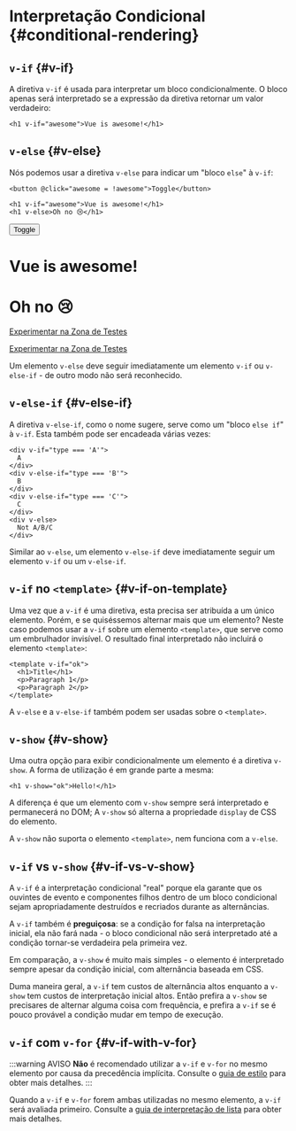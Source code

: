 # Interpretação Condicional {#conditional-rendering}

<div class="options-api">
  <VueSchoolLink href="https://vueschool.io/lessons/conditional-rendering-in-vue-3" title="Aula Gratuita de Interpretação Condicional da Vue.js"/>
</div>

<div class="composition-api">
  <VueSchoolLink href="https://vueschool.io/lessons/vue-fundamentals-capi-conditionals-in-vue" title="Aula Gratuita de Interpretação Condicional da Vue.js"/>
</div>

<script setup>
import { ref } from 'vue'
const awesome = ref(true)
</script>

## `v-if` {#v-if}

A diretiva `v-if` é usada para interpretar um bloco condicionalmente. O bloco apenas será interpretado se a expressão da diretiva retornar um valor verdadeiro:

```vue-html
<h1 v-if="awesome">Vue is awesome!</h1>
```

## `v-else` {#v-else}

Nós podemos usar a diretiva `v-else` para indicar um "bloco `else`" à `v-if`:

```vue-html
<button @click="awesome = !awesome">Toggle</button>

<h1 v-if="awesome">Vue is awesome!</h1>
<h1 v-else>Oh no 😢</h1>
```

<div class="demo">
  <button @click="awesome = !awesome">Toggle</button>
  <h1 v-if="awesome">Vue is awesome!</h1>
  <h1 v-else>Oh no 😢</h1>
</div>

<div class="composition-api">

[Experimentar na Zona de Testes](https://play.vuejs.org/#eNpFjkEOgjAQRa8ydIMulLA1hegJ3LnqBskAjdA27RQXhHu4M/GEHsEiKLv5mfdf/sBOxux7j+zAuCutNAQOyZtcKNkZbQkGsFjBCJXVHcQBjYUSqtTKERR3dLpDyCZmQ9bjViiezKKgCIGwM21BGBIAv3oireBYtrK8ZYKtgmg5BctJ13WLPJnhr0YQb1Lod7JaS4G8eATpfjMinjTphC8wtg7zcwNKw/v5eC1fnvwnsfEDwaha7w==)

</div>
<div class="options-api">

[Experimentar na Zona de Testes](https://play.vuejs.org/#eNpFjj0OwjAMha9iMsEAFWuVVnACNqYsoXV/RJpEqVOQqt6DDYkTcgRSWoplWX7y56fXs6O1u84jixlvM1dbSoXGuzWOIMdCekXQCw2QS5LrzbQLckje6VEJglDyhq1pMAZyHidkGG9hhObRYh0EYWOVJAwKgF88kdFwyFSdXRPBZidIYDWvgqVkylIhjyb4ayOIV3votnXxfwrk2SPU7S/PikfVfsRnGFWL6akCbeD9fLzmK4+WSGz4AA5dYQY=)

</div>

Um elemento `v-else` deve seguir imediatamente um elemento `v-if` ou `v-else-if` - de outro modo não será reconhecido.

## `v-else-if` {#v-else-if}

A diretiva `v-else-if`, como o nome sugere, serve como um "bloco `else if`" à `v-if`. Esta também pode ser encadeada várias vezes:

```vue-html
<div v-if="type === 'A'">
  A
</div>
<div v-else-if="type === 'B'">
  B
</div>
<div v-else-if="type === 'C'">
  C
</div>
<div v-else>
  Not A/B/C
</div>
```

Similar ao `v-else`, um elemento `v-else-if` deve imediatamente seguir um elemento `v-if` ou um `v-else-if`. 

## `v-if` no `<template>` {#v-if-on-template}

Uma vez que a `v-if` é uma diretiva, esta precisa ser atribuída a um único elemento. Porém, e se quiséssemos alternar mais que um elemento? Neste caso podemos usar a `v-if` sobre um elemento `<template>`, que serve como um embrulhador invisível. O resultado final interpretado não incluirá o elemento `<template>`:

```vue-html
<template v-if="ok">
  <h1>Title</h1>
  <p>Paragraph 1</p>
  <p>Paragraph 2</p>
</template>
```

A `v-else` e a `v-else-if` também podem ser usadas sobre o `<template>`.

## `v-show` {#v-show}

Uma outra opção para exibir condicionalmente um elemento é a diretiva `v-show`. A forma de utilização é em grande parte a mesma:

```vue-html
<h1 v-show="ok">Hello!</h1>
```

A diferença é que um elemento com `v-show` sempre será interpretado e permanecerá no DOM; A `v-show` só alterna a propriedade `display` de CSS do elemento.

A `v-show` não suporta o elemento `<template>`, nem funciona com a `v-else`.

## `v-if` vs `v-show` {#v-if-vs-v-show}

A `v-if` é a interpretação condicional "real" porque ela garante que os ouvintes de evento e componentes filhos dentro de um bloco condicional sejam apropriadamente destruídos e recriados durante as alternâncias.

A `v-if` também é **preguiçosa**: se a condição for falsa na interpretação inicial, ela não fará nada - o bloco condicional não será interpretado até a condição tornar-se verdadeira pela primeira vez.

Em comparação, a `v-show` é muito mais simples - o elemento é interpretado sempre apesar da condição inicial, com alternância baseada em CSS.

Duma maneira geral, a `v-if` tem custos de alternância altos enquanto a `v-show` tem custos de interpretação inicial altos. Então prefira a `v-show` se precisares de alternar alguma coisa com frequência, e prefira a `v-if` se é pouco provável a condição mudar em tempo de execução.

## `v-if` com `v-for` {#v-if-with-v-for}

:::warning AVISO
**Não** é recomendado utilizar a `v-if` e `v-for` no mesmo elemento por causa da precedência implícita. Consulte o [guia de estilo](/style-guide/rules-essential#avoid-v-if-with-v-for) para obter mais detalhes.
:::

Quando a `v-if` e `v-for` forem ambas utilizadas no mesmo elemento, a `v-if` será avaliada primeiro. Consulte a [guia de interpretação de lista](list#v-for-with-v-if) para obter mais detalhes.
